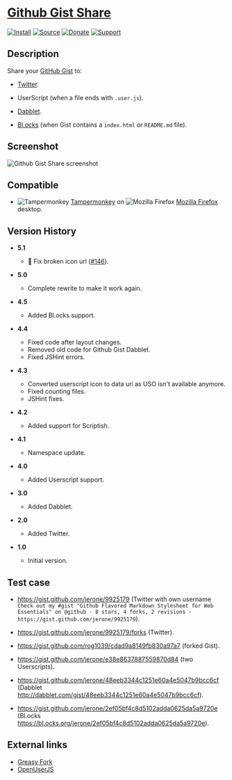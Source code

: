 # [Github Gist Share](https://github.com/jerone/UserScripts/tree/master/Github_Gist_Share)

[![Install](https://raw.github.com/jerone/UserScripts/master/_resources/Install-button.png)](https://github.com/jerone/UserScripts/raw/master/Github_Gist_Share/157850.user.js)
[![Source](https://raw.github.com/jerone/UserScripts/master/_resources/Source-button.png)](https://github.com/jerone/UserScripts/blob/master/Github_Gist_Share/157850.user.js)
[![Donate](https://raw.github.com/jerone/UserScripts/master/_resources/Donate-button.png)](https://www.paypal.com/cgi-bin/webscr?cmd=_s-xclick&hosted_button_id=VCYMHWQ7ZMBKW)
[![Support](https://raw.github.com/jerone/UserScripts/master/_resources/Support-button.png)](https://github.com/jerone/UserScripts/issues)

## Description

Share your [GitHub Gist](https://gist.github.com) to:

-   [Twitter](http://twitter.com).

-   UserScript (when a file ends with `.user.js`).

-   [Dabblet](http://dabblet.com).

-   [Bl.ocks](https://bl.ocks.org) (when Gist contains a `index.html` or
    `README.md` file).

## Screenshot

![Github Gist Share screenshot](https://github.com/jerone/UserScripts/raw/master/Github_Gist_Share/screenshot.png)

## Compatible

-   ![Tampermonkey](https://raw.github.com/jerone/UserScripts/master/_resources/Tampermonkey.png) [Tampermonkey](https://addons.mozilla.org/firefox/addon/tampermonkey/) on ![Mozilla Firefox](https://raw.github.com/jerone/UserScripts/master/_resources/Firefox.png) [Mozilla Firefox](http://www.mozilla.org/en-US/firefox/fx/#desktop) desktop.

## Version History

-   **5.1**

    -   🐛 Fix broken icon url ([#146](https://github.com/jerone/UserScripts/pull/146)).

-   **5.0**

    -   Complete rewrite to make it work again.

-   **4.5**

    -   Added Bl.ocks support.

-   **4.4**

    -   Fixed code after layout changes.
    -   Removed old code for Github Gist Dabblet.
    -   Fixed JSHint errors.

-   **4.3**

    -   Converted userscript icon to data uri as USO isn't available anymore.
    -   Fixed counting files.
    -   JSHint fixes.

-   **4.2**

    -   Added support for Scriptish.

-   **4.1**

    -   Namespace update.

-   **4.0**

    -   Added Userscript support.

-   **3.0**

    -   Added Dabblet.

-   **2.0**

    -   Added Twitter.

-   **1.0**

    -   Initial version.

## Test case

-   <https://gist.github.com/jerone/9925179> (Twitter with own username
    `Check out my #gist "Github Flavored Markdown Stylesheet for Web
Essentials" on @github - 8 stars, 4 forks, 2 revisions -
https://gist.github.com/jerone/9925179`).

-   <https://gist.github.com/jerone/9925179/forks> (Twitter).

-   <https://gist.github.com/rog1039/cdad9a8149fb830a97a7> (forked Gist).

-   <https://gist.github.com/jerone/e38e8637887559870d84> (two Userscripts).

-   <https://gist.github.com/jerone/48eeb3344c1251e60a4e5047b9bcc6cf> (Dabblet
    <http://dabblet.com/gist/48eeb3344c1251e60a4e5047b9bcc6cf>).

-   <https://gist.github.com/jerone/2ef05bf4c8d5102adda0625da5a9720e> (Bl.ocks
    <https://bl.ocks.org/jerone/2ef05bf4c8d5102adda0625da5a9720e>).

## External links

-   [Greasy Fork](https://greasyfork.org/scripts/54-github-gist-share)
-   [OpenUserJS](https://openuserjs.org/scripts/jerone/Github_Gist_Share)
